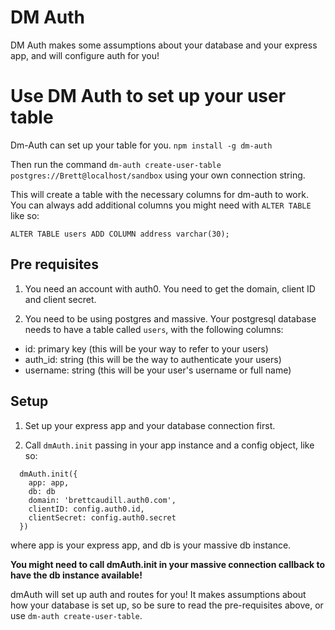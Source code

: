 # DM Auth

DM Auth makes some assumptions about your database and your express app, and will configure auth
for you!


# Use DM Auth to set up your user table

Dm-Auth can set up your table for you.
`npm install -g dm-auth`

Then run the command `dm-auth create-user-table postgres://Brett@localhost/sandbox` using your own connection string.

This will create a table with the necessary columns for dm-auth to work. You can always add additional columns you might need with `ALTER TABLE` like so:
```
ALTER TABLE users ADD COLUMN address varchar(30);
```


## Pre requisites

1. You need an account with auth0. You need to get the domain, client ID and client secret.

2. You need to be using postgres and massive. Your postgresql database needs to have a table called `users`, with the following columns:
  - id: primary key (this will be your way to refer to your users)
  - auth_id: string (this will be the way to authenticate your users)
  - username: string (this will be your user's username or full name)


## Setup

1. Set up your express app and your database connection first.

2. Call `dmAuth.init` passing in your app instance and a config object, like so: 
```
  dmAuth.init({
    app: app,
    db: db
    domain: 'brettcaudill.auth0.com',
    clientID: config.auth0.id,
    clientSecret: config.auth0.secret
  })
```
where app is your express app, and db is your massive db instance.

__You might need to call dmAuth.init in your massive connection callback to have the db instance available!__

dmAuth will set up auth and routes for you! It makes assumptions about how your database is set up, so be sure to read the pre-requisites above, or use `dm-auth create-user-table`.